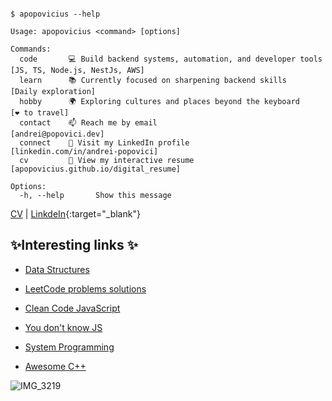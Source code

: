 <pre><code>
$ apopovicius --help

Usage: apopovicius &lt;command&gt; [options]

Commands:
  code       💻 Build backend systems, automation, and developer tools  [JS, TS, Node.js, NestJs, AWS]
  learn      📚 Currently focused on sharpening backend skills          [Daily exploration]
  hobby      🌍 Exploring cultures and places beyond the keyboard       [❤️ to travel]
  contact    📫 Reach me by email                                       [andrei@popovici.dev]
  connect    💼 Visit my LinkedIn profile                               [linkedin.com/in/andrei-popovici]
  cv         🧥 View my interactive resume                              [apopovicius.github.io/digital_resume]

Options:
  -h, --help       Show this message
</code></pre>

[CV](https://apopovicius.github.io/digital_resume/) | [LinkdeIn](https://linkedin.com/in/andrei-popovici/){:target="_blank"}


<!---
apopovicius/apopovicius is a ✨ special ✨ repository because its `README.md` (this file) appears on your GitHub profile.
You can click the Preview link to take a look at your changes.
--->

## ✨Interesting links ✨

* [Data Structures](https://github.com/apopovicius/Data_Structure_and_Algorithms_Library)

* [LeetCode problems solutions](https://github.com/apopovicius/LeetCode_problems_solution)

* [Clean Code JavaScript](https://github.com/apopovicius/clean-code-javascript)

* [You don't know JS](https://github.com/getify/You-Dont-Know-JS)

* [System Programming](https://github.com/angrave/SystemProgramming/wiki)

* [Awesome C++](https://github.com/fffaraz/awesome-cpp)

![IMG_3219](https://user-images.githubusercontent.com/27801577/171295756-aa3044d4-ff8a-4588-b0e8-7cac02c12546.JPEG)
